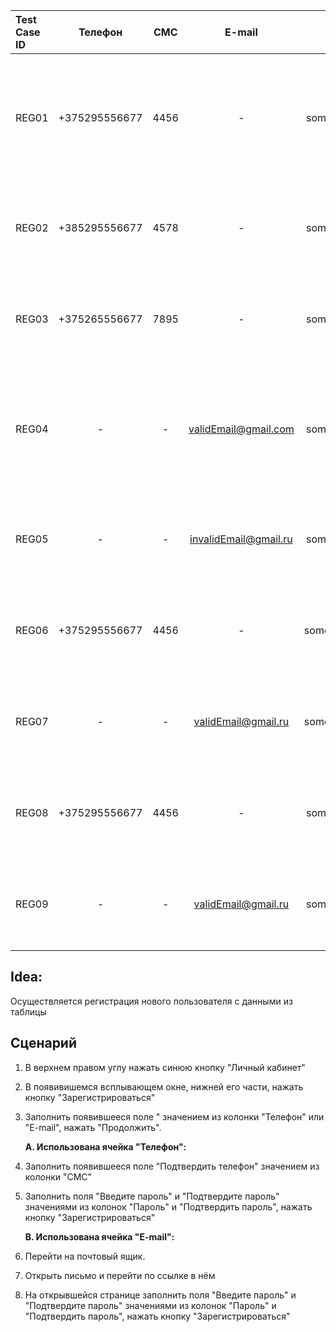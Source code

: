 |Test Case ID| Телефон | СМС |E-mail | Пароль | Подтвердить пароль | Ожидаемый результат |
|:---------- |:-------:|:---:|:-----:|:------:| :----------------: |--------------------:|
| REG01 | +375295556677 | 4456 | - | someValidPassword1 | someValidPassword1 | Возврат на главную страницу, в верхнем правом углу кнопка "Личный кабинет" меняет надпись на "Привет!", при нажатии выпадает меню с различными функциями и кнопкой "Выйти" |
| REG02 | +385295556677 | 4578 | - | someValidPassword1 | someValidPassword1 | Регистрация заблокирована на шаге 3. Поле подсвечено красным, под ним сообщение "Введите корректный номер или E-mail"|
| REG03 | +375265556677 | 7895 | - | someValidPassword1 | someValidPassword1 | Регистрация заблокирована на шаге 3. Поле подсвечено красным, под ним сообщение "Введите корректный номер или E-mail"|
| REG04 | - | - | validEmail@gmail.com | someValidPassword1 | someValidPassword1 |Возврат на главную страницу, в верхнем правом углу кнопка "Личный кабинет" меняет надпись на "validEmail@gmail.com", при нажатии выпадает меню с различными функциями и кнопкой "Выйти" | 
| REG05 | - | - | invalidEmail@gmail.ru | someValidPassword1 | someValidPassword1 |Регистрация заблокирована на шаге 3. Поле подсвечено красным, под ним сообщение "Введите корректный номер или E-mail" | 
| REG06 | +375295556677 | 4456 | - | someInvalidPa$$word | someInvalidPa$$word |Регистрация заблокирована на шаге 5. Поле "Пароль" подсвечено красным, под ним сообщение о том, что такой пароль не подходит | 
| REG07 | - | - | validEmail@gmail.ru | someInvalidPa$$word | someInvalidPa$$word |Регистрация заблокирована на шаге 6. Поле "Пароль" подсвечено красным, под ним сообщение о том, что такой пароль не подходит | 
| REG08 | +375295556677 | 4456 | - | someValidPassword1 | someDifferentPassword1 |Регистрация заблокирована на шаге 5. Поле "Подтвердить пароль" подсвечено красным, под ним сообщение "Пароли не совпадают" | 
| REG09 | - | - | validEmail@gmail.ru | someValidPassword1 | someDifferentPassword1 |Регистрация заблокирована на шаге 6. Поле "Подтвердить пароль" подсвечено красным, под ним сообщение "Пароли не совпадают" | 

## Idea:
Осуществляется регистрация нового пользователя с данными из таблицы

## Сценарий
1. В верхнем правом углу нажать синюю кнопку "Личный кабинет"
2. В появивишемся всплывающем окне, нижней его части, нажать кнопку "Зарегистрироваться" 
3. Заполнить появившееся поле " значением из колонки "Телефон" или "E-mail", нажать "Продолжить".

    **A. Использована ячейка "Телефон":** 
4. Заполнить появившееся поле "Подтвердить телефон" значением из колонки "СМС"
5. Заполнить поля "Введите пароль" и "Подтвердите пароль" значениями из колонок "Пароль" и "Подтвердить пароль", нажать кнопку "Зарегистрироваться"

    **B. Использована ячейка "E-mail":**
4. Перейти на почтовый ящик.
5. Открыть письмо и перейти по ссылке в нём
6. На открывшейся странице заполнить поля "Введите пароль" и "Подтвердите пароль" значениями из колонок "Пароль" и "Подтвердить пароль", нажать кнопку "Зарегистрироваться"
